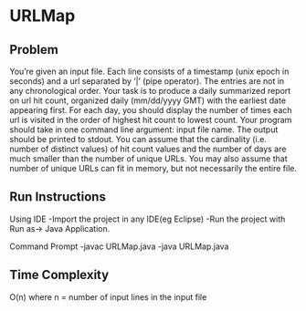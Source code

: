 # URLMap
Problem
------------
You’re given an input file. Each line consists of a timestamp (unix epoch in seconds) and a url separated by ‘|’ (pipe operator). The entries are not in any chronological order. Your task is to produce a daily summarized report on url hit count, organized daily (mm/dd/yyyy GMT) with the earliest date appearing first. For each day, you should display the number of times each url is visited in the order of highest hit count to lowest count. Your program should take in one command line argument: input file name. The output should be printed to stdout. You can assume that the cardinality (i.e. number of distinct values) of hit count values and the number of days are much smaller than the number of unique URLs. You may also assume that number of unique URLs can fit in memory, but not necessarily the entire file.

Run Instructions
-----------
Using IDE
-Import the project in any IDE(eg Eclipse)
-Run the project with Run as-> Java Application.

Command Prompt
-javac URLMap.java
-java URLMap.java

Time Complexity
-----------
O(n) where n = number of input lines in the input file
